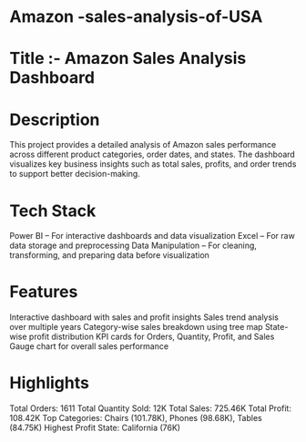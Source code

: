 # Amazon -sales-analysis-of-USA

# Title :- Amazon Sales Analysis Dashboard

# Description
This project provides a detailed analysis of Amazon sales performance across different product categories, order dates, and states. The dashboard visualizes key business insights such as total sales, profits, and order trends to support better decision-making.


# Tech Stack
Power BI – For interactive dashboards and data visualization
Excel – For raw data storage and preprocessing
Data Manipulation – For cleaning, transforming, and preparing data before visualization

# Features
Interactive dashboard with sales and profit insights
Sales trend analysis over multiple years
Category-wise sales breakdown using tree map
State-wise profit distribution
KPI cards for Orders, Quantity, Profit, and Sales
Gauge chart for overall sales performance

# Highlights
Total Orders: 1611
Total Quantity Sold: 12K
Total Sales: 725.46K
Total Profit: 108.42K
Top Categories: Chairs (101.78K), Phones (98.68K), Tables (84.75K)
Highest Profit State: California (76K)






